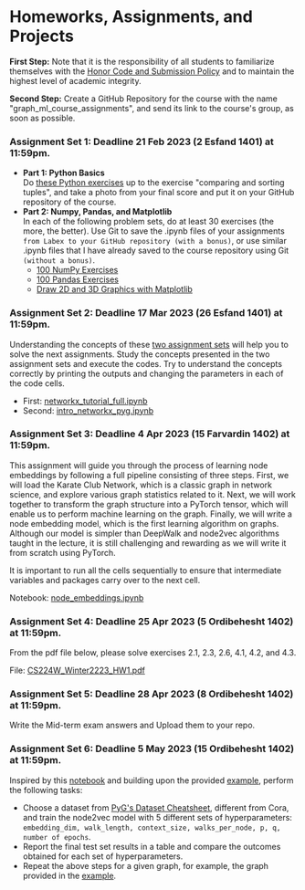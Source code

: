 
# Homeworks, Assignments, and Projects

**First Step:** Note that it is the responsibility of all students to familiarize themselves with the 
[Honor Code and Submission Policy](https://github.com/zahta/graph_ml/edit/main/README.md#copyright-honor-code-and-submission-policy) and 
to maintain the highest level of academic integrity.

**Second Step:** Create a GitHub Repository for the course with the name "graph_ml_course_assignments", 
and send its link to the course's group, as soon as possible.

### Assignment Set 1: Deadline 21 Feb 2023 (2 Esfand 1401) at 11:59pm.
  - **Part 1: Python Basics**    
  Do [these Python exercises](https://www.freecodecamp.org/learn/scientific-computing-with-python/#python-for-everybody) up to
  the exercise "comparing and sorting tuples", and take a photo from your final score and put it on your GitHub repository of the course.
  - **Part 2: Numpy, Pandas, and Matplotlib**   
    In each of the following problem sets, do at least 30 exercises (the more, the better). Use Git to save the .ipynb files of your assignments `from Labex to your GitHub repository (with a bonus)`, or use similar .ipynb files that I have already saved to the course repository using Git `(without a bonus)`.
    - [100 NumPy Exercises](https://labex.io/courses/100-numpy-exercises)
    - [100 Pandas Exercises](https://labex.io/courses/100-pandas-exercises)  
    - [Draw 2D and 3D Graphics with Matplotlib](https://labex.io/courses/draw-2d-and-3d-graphics-by-matplotlib)
    
### Assignment Set 2: Deadline 17 Mar 2023 (26 Esfand 1401) at 11:59pm.   

Understanding the concepts of these [two assignment sets](https://github.com/zahta/graph_ml/tree/main/assignments/assignment_set_2) will help you to solve the next assignments. Study the concepts presented in the two assignment sets and execute the codes. Try to understand the concepts correctly by printing the outputs and changing the parameters in each of the code cells.
- First: [networkx_tutorial_full.ipynb](https://github.com/zahta/graph_ml/blob/main/assignments/assignment_set_2/networkx_tutorial_full.ipynb)
- Second: [intro_networkx_pyg.ipynb](https://github.com/zahta/graph_ml/blob/main/assignments/assignment_set_2/intro_networkx_pyg.ipynb)

### Assignment Set 3: Deadline 4 Apr 2023 (15 Farvardin 1402) at 11:59pm.  

This assignment will guide you through the process of learning node embeddings by following a full pipeline consisting of three steps. First, we will load the Karate Club Network, which is a classic graph in network science, and explore various graph statistics related to it. Next, we will work together to transform the graph structure into a PyTorch tensor, which will enable us to perform machine learning on the graph. Finally, we will write a node embedding model, which is the first learning algorithm on graphs. Although our model is simpler than DeepWalk and node2vec algorithms taught in the lecture, it is still challenging and rewarding as we will write it from scratch using PyTorch. 

It is important to run all the cells sequentially to ensure that intermediate variables and packages carry over to the next cell.

Notebook: [node_embeddings.ipynb](https://github.com/zahta/graph_ml/blob/main/assignments/assignment_set_3/node_embeddings.ipynb)

### Assignment Set 4: Deadline 25 Apr 2023 (5 Ordibehesht 1402) at 11:59pm. 

From the pdf file below, please solve exercises 2.1, 2.3, 2.6, 4.1, 4.2, and 4.3.

File: [CS224W_Winter2223_HW1.pdf](https://github.com/zahta/graph_ml/blob/main/assignments/assignment_set_4/CS224W_Winter2223_HW1.pdf)

### Assignment Set 5: Deadline 28 Apr 2023 (8 Ordibehesht 1402) at 11:59pm. 

Write the Mid-term exam answers and Upload them to your repo.

### Assignment Set 6: Deadline 5 May 2023 (15 Ordibehesht 1402) at 11:59pm. 

Inspired by this [notebook](https://github.com/zahta/graph_ml/blob/main/example_node2vec/DeepWalk_and_node2vec_Implementation_details.ipynb) and building upon the provided [example](https://github.com/zahta/graph_ml/blob/main/example_node2vec/node2vec_example.pdf), perform the following tasks:
- Choose a dataset from [PyG's Dataset Cheatsheet](https://pytorch-geometric.readthedocs.io/en/latest/cheatsheet/data_cheatsheet.html), different from Cora, and train the node2vec model with 5 different sets of hyperparameters: `embedding_dim, walk_length, context_size, walks_per_node, p, q, number of epochs`.
- Report the final test set results in a table and compare the outcomes obtained for each set of hyperparameters.
- Repeat the above steps for a given graph, for example, the graph provided in the [example](https://github.com/zahta/graph_ml/blob/main/example_node2vec/node2vec_example.pdf).         
